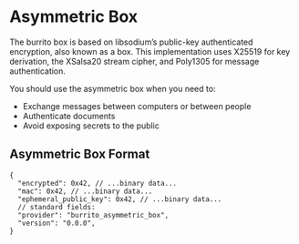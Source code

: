 # Asymmetric Box

The burrito box is based on libsodium’s public-key authenticated encryption, also known as a box. This implementation 
uses X25519 for key derivation, the XSalsa20 stream cipher, and Poly1305 for message authentication.

You should use the asymmetric box when you need to:
- Exchange messages between computers or between people
- Authenticate documents
- Avoid exposing secrets to the public

## Asymmetric Box Format

```json5
{
  "encrypted": 0x42, // ...binary data...
  "mac": 0x42, // ...binary data...
  "ephemeral_public_key": 0x42, // ...binary data...
  // standard fields:
  "provider": "burrito_asymmetric_box",
  "version": "0.0.0",
}
```